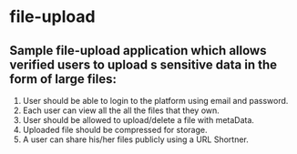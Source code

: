 # file-upload

## Sample file-upload application which allows verified users to upload s sensitive data in the form of large files: 
1. User should be able to login to the platform using email and password.
2. Each user can view all the all the files that they own. 
3. User should be allowed to upload/delete a file with metaData.
4. Uploaded file should be compressed for storage.
5. A user can share his/her files publicly using a URL Shortner.
